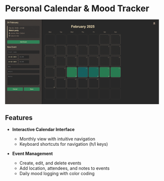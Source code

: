 # Personal Calendar & Mood Tracker

![Calendar Image](images/calendar.png)

## Features

- **Interactive Calendar Interface**
  - Monthly view with intuitive navigation
  - Keyboard shortcuts for navigation (h/l keys)

- **Event Management**
  - Create, edit, and delete events
  - Add location, attendees, and notes to events
  - Daily mood logging with color coding